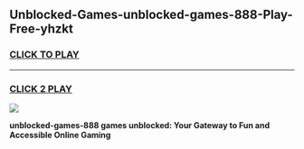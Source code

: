 
## Unblocked-Games-unblocked-games-888-Play-Free-yhzkt
<h3>
<a href="https://premium76.site?title=unblocked-games-888&ref=10A">CLICK TO PLAY</a></h3>
<hr>

<h3>
<a href="https://premium76.site?title=unblocked-games-888&ref=10A">CLICK 2 PLAY</a>
  
</h3>

<a href="https://premium76.site?title=unblocked-games-888&ref=10A"><img src="https://clearcache.store/games.png"></a>


**unblocked-games-888 games unblocked: Your Gateway to Fun and Accessible Online Gaming**
